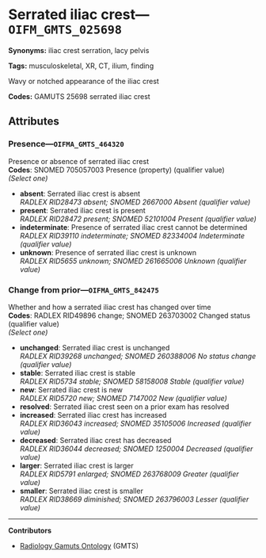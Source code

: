 # Serrated iliac crest—`OIFM_GMTS_025698`

**Synonyms:** iliac crest serration, lacy pelvis

**Tags:** musculoskeletal, XR, CT, ilium, finding

Wavy or notched appearance of the iliac crest

**Codes:** GAMUTS 25698 serrated iliac crest

## Attributes

### Presence—`OIFMA_GMTS_464320`

Presence or absence of serrated iliac crest  
**Codes**: SNOMED 705057003 Presence (property) (qualifier value)  
*(Select one)*

- **absent**: Serrated iliac crest is absent  
_RADLEX RID28473 absent; SNOMED 2667000 Absent (qualifier value)_
- **present**: Serrated iliac crest is present  
_RADLEX RID28472 present; SNOMED 52101004 Present (qualifier value)_
- **indeterminate**: Presence of serrated iliac crest cannot be determined  
_RADLEX RID39110 indeterminate; SNOMED 82334004 Indeterminate (qualifier value)_
- **unknown**: Presence of serrated iliac crest is unknown  
_RADLEX RID5655 unknown; SNOMED 261665006 Unknown (qualifier value)_

### Change from prior—`OIFMA_GMTS_842475`

Whether and how a serrated iliac crest has changed over time  
**Codes**: RADLEX RID49896 change; SNOMED 263703002 Changed status (qualifier value)  
*(Select one)*

- **unchanged**: Serrated iliac crest is unchanged  
_RADLEX RID39268 unchanged; SNOMED 260388006 No status change (qualifier value)_
- **stable**: Serrated iliac crest is stable  
_RADLEX RID5734 stable; SNOMED 58158008 Stable (qualifier value)_
- **new**: Serrated iliac crest is new  
_RADLEX RID5720 new; SNOMED 7147002 New (qualifier value)_
- **resolved**: Serrated iliac crest seen on a prior exam has resolved  
- **increased**: Serrated iliac crest has increased  
_RADLEX RID36043 increased; SNOMED 35105006 Increased (qualifier value)_
- **decreased**: Serrated iliac crest has decreased  
_RADLEX RID36044 decreased; SNOMED 1250004 Decreased (qualifier value)_
- **larger**: Serrated iliac crest is larger  
_RADLEX RID5791 enlarged; SNOMED 263768009 Greater (qualifier value)_
- **smaller**: Serrated iliac crest is smaller  
_RADLEX RID38669 diminished; SNOMED 263796003 Lesser (qualifier value)_

---

**Contributors**

- [Radiology Gamuts Ontology](https://gamuts.net/) (GMTS)